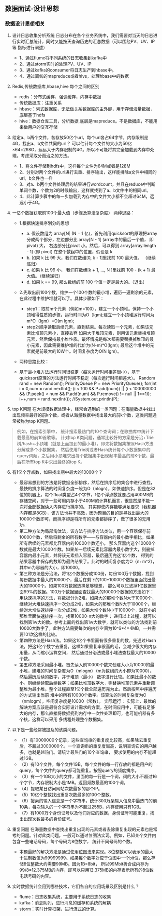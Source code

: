 ## 数据面试-设计思想
### 数据设计思想相关

1. 设计日志收集分析系统 
日志分布在各个业务系统中，我们需要对当天的日志进行实时汇总统计，同时又能按天查询历史的汇总数据（可以围绕PV、UV、IP等 
指标进行阐述） 
	* 1、通过flume将不同系统的日志收集到kafka中 
	* 2、通过storm实时的处理PV、UV、IP 
	* 3、通过kafka的consumer将日志生产到hbase中。 
	* 4、通过离线的mapreduce或者hive，处理hbase中的数据 

2. Redis,传统数据库,hbase,hive 每个之间的区别 
	* redis：分布式缓存，强调缓存，内存中数据 
	* 传统数据库：注重关系 
	* hbase：列式数据库，无法做关系数据库的主外键，用于存储海量数据，底层基于hdfs 
	* hive：数据仓库工具，分析数据,底层是mapreduce。不是数据库，不能用来做用户的交互存储 

3. 给定a、b两个文件，各存放50亿个url，每个url各占64字节，内存限制是4G，找出a、b文件共同的url？ 
可以估计每个文件的大小为50亿×64=298G，远远大于内存限制的4G。所以不可能将其完全加载到内存中处理。考虑采取分而治之的方法。 
	* 1、将文件存储到hdfs中，这样每个文件为64M或者是128M 
	* 2、分别对两个文件的url进行去重、排序输出，这样能排除a文件中相同的url，b文件也一样 
	* 3、对a、b两个文件处理后的结果进行wordcount，并且在reduce中判断单词个数，个数为2的时候输出，这样就找到了a、b文件中的相同url。 
	* 4、此计算步骤中的每一步加载到内存中的文件大小都不会超过64M，远远小于4G。 

4. 一亿个数据获取前100个最大值（步骤及算法复杂度） 
两种思路： 
	* 1.根据快速排序划分的思想 
		* a. 假设数组为 array[N] (N = 1 亿)，首先利用quicksort的原理把array分成两个部分，左边部分比 array[N - 1] (array中的最后一个值， 
即pivot) 大， 右边部分比pivot 小。然后，可以得到 array[array.length - 1] (即 pivot) 在整个数组中的位置，假设是 k. 
		* b. 如果 k 比 99 大，我们在数组[0, k - 1]里找前 100 最大值。 （继续递归） 
		* c. 如果 k 比 99 小， 我们在数组[k + 1, …, N ]里找前 100 - (k + 1) 最大值。（继续递归） 
		* d. 如果 k == 99, 那么数组的前 100 个值一定是最大的。（退出） 
	* 2.先取出前100个数，维护一个100个数的最小堆，遍历一遍剩余的元素，在此过程中维护堆就可以了。具体步骤如下： 
		* step1：取前m个元素（例如m=100），建立一个小顶堆。保持一个小顶堆得性质的步骤，运行时间为O（lgm);建立一个小顶堆运行时间为m*O（lgm）=O(m lgm); 
		* step2:顺序读取后续元素，直到结束。每次读取一个元素，如果该元素比堆顶元素小，直接丢弃 如果大于堆顶元素，则用该元素替换堆顶元素，然后保持最小堆性质。最坏情况是每次都需要替换掉堆顶的最小元素，因此需要维护堆的代价为(N-m)*O(lgm); 
最后这个堆中的元素就是前最大的10W个。时间复杂度为O(N lgm）。 

	* 两种思路比较： 
	* 基于最小堆方法运行时间很稳定（每次运行时间相差很小），基于quicksort原理的方法运行时间不稳定（每次运行时间相差大）。 
Random rand = new Random(); PriorityQueue P = new PriorityQueue(); for(int i = 0,num = rand.nextInt(); (i < 100 && P.add(num)) || (i < 100000000 && (P.peek() < num && P.add(num) && P.remove() != null || 1==1)); 
i++,num = rand.nextInt()); //System.out.println(P); 

5. top K问题 
在大规模数据处理中，经常会遇到的一类问题：在海量数据中找出出现频率最好的前k个数，或者从海量数据中找出最大的前k个数，这类问题通常被称为top K问题。

> 例如，在搜索引擎中， 
统计搜索最热门的10个查询词；在歌曲库中统计下载最高的前10首歌等。 
针对top K类问题，通常比较好的方案是分治+Trie树/hash+小顶堆（就是上面提到的最小堆），即先将数据集按照Hash方法分解成多个小数据集， 
然后使用Trie树或者Hash统计每个小数据集中的query词频，之后用小顶堆求出每个数据集中出现频率最高的前K个数，最后在所有top K中求出最终的top K。 

6. 有1亿个浮点数，如果找出期中最大的10000个？ 
	* 最容易想到的方法是将数据全部排序，然后在排序后的集合中进行查找，最快的排序算法的时间复杂度一般为O（nlogn），如快速排序。但是在32位的机器上，每个float类型占4个字节，1亿个浮点数就要占用400MB的存储空间，对于一些可用内存小于400M的计算机而言，很显然是不能一次将全部数据读入内存进行排序的。 
其实即使内存能够满足要求（我机器内存都是8GB），该方法也并不高效，因为题目的目的是寻找出最大的10000个数即可，而排序却是将所有的元素都排序了，做了很多的无用功。 
	* 第二种方法为局部淘汰法，该方法与排序方法类似，用一个容器保存前10000个数，然后将剩余的所有数字——与容器内的最小数字相比，如果所有后续的元素都比容器内的10000个数还小， 
那么容器内这个10000个数就是最大10000个数。如果某一后续元素比容器内最小数字大，则删掉容器内最小元素，并将该元素插入容器，最后遍历完这1亿个数， 
得到的结果容器中保存的数即为最终结果了。此时的时间复杂度为O（n+m^2），其中m为容器的大小，即10000。 
	* 第三种方法是分治法，将1亿个数据分成100份，每份100万个数据，找到每份数据中最大的10000个，最后在剩下的100\*10000个数据里面找出最大的10000个。如果100万数据选择足够理想， 
那么可以过滤掉1亿数据里面99%的数据。100万个数据里面查找最大的10000个数据的方法如下：用快速排序的方法，将数据分为2堆，如果大的那堆个数N大于10000个， 
继续对大堆快速排序一次分成2堆，如果大的那堆个数N大于10000个，继续对大堆快速排序一次分成2堆，如果大堆个数N小于10000个，就在小的那堆里面快速排序一次，找第10000-n大的数字； 
递归以上过程，就可以找到第1w大的数。参考上面的找出第1w大数字，就可以类似的方法找到前10000大数字了。此种方法需要每次的内存空间为10^6*4=4MB，一共需要101次这样的比较。 
	* 第四种方法是Hash法。如果这1亿个书里面有很多重复的数，先通过Hash法，把这1亿个数字去重复，这样如果重复率很高的话，会减少很大的内存用量，从而缩小运算空间， 然后通过分治法或最小堆法查找最大的10000个数。 
	* 第五种方法采用最小堆。首先读入前10000个数来创建大小为10000的最小堆，建堆的时间复杂度为O（mlogm）（m为数组的大小即为10000），然后遍历后续的数字，并于堆顶（最小） 
数字进行比较。如果比最小的数小，则继续读取后续数字；如果比堆顶数字大，则替换堆顶元素并重新调整堆为最小堆。整个过程直至1亿个数全部遍历完为止。然后按照中序遍历的方式输出当前 
堆中的所有10000个数字。该算法的时间复杂度为O（nmlogm），空间复杂度是10000（常数）。 
实际运行： 
实际上，最优的解决方案应该是最符合实际设计需求的方案，在时间应用中，可能有足够大的内存，那么直接将数据扔到内存中一次性处理即可，也可能机器有多个核，这样可以采用 
多线程处理整个数据集。 

7. 以下是一些经常被提及的该类问题。 
	* （1）有10000000个记录，这些查询串的重复度比较高，如果除去重复后，不超过3000000个。一个查询串的重复度越高，说明查询它的用户越多，也就是越热门。请统计最热门的10个查询串， 
要求使用的内存不能超过1GB。 
	* （2）有10个文件，每个文件1GB，每个文件的每一行存放的都是用户的query，每个文件的query都可能重复。按照query的频度排序。 
	* （3）有一个1GB大小的文件，里面的每一行是一个词，词的大小不超过16个字节，内存限制大小是1MB。返回频数最高的100个词。 
	* （4）提取某日访问网站次数最多的那个IP。 
	* （5）10亿个整数找出重复次数最多的100个整数。 
	* （6）搜索的输入信息是一个字符串，统计300万条输入信息中最热门的前10条，每次输入的一个字符串为不超过255B，内存使用只有1GB。 
	* （7）有1000万个身份证号以及他们对应的数据，身份证号可能重复，找出出现次数最多的身份证号。 

8. 重复问题 
在海量数据中查找出重复出现的元素或者去除重复出现的元素也是常考的问题。针对此类问题，一般可以通过位图法实现。例如，已知某个文件内包含一些电话号码，每个号码为8位数字， 
统计不同号码的个数。 
	* 本题最好的解决方法是通过使用位图法来实现。8位整数可以表示的最大十进制数值为99999999。如果每个数字对应于位图中一个bit位，那么存储8位整数大约需要99MB。因为1B=8bit， 
所以99Mbit折合成内存为99/8=12.375MB的内存，即可以只用12.375MB的内存表示所有的8位数电话号码的内容。

9. 实时数据统计会用到哪些技术，它们各自的应用场景及区别是什么？ 
	* flume：日志收集系统，主要用于系统日志的收集 
	* kafka：消息队列，进行消息的缓存和系统的解耦 
	* storm：实时计算框架，进行流式的计算。 